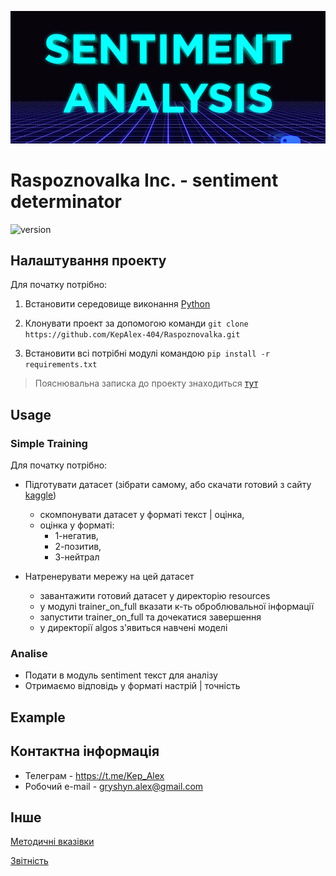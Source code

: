 ![logo](docs/logo.png)

# Raspoznovalka Inc. - sentiment determinator
![version](https://badgen.net/badge/version/0.1.1/green)

## Налаштування проекту
Для початку потрібно:
1.  Встановити середовище виконання [Python](https://www.python.org/ftp/python/3.9.4/python-3.9.4-amd64.exe)

2. Клонувати проект за допомогою команди `git clone https://github.com/KepAlex-404/Raspoznovalka.git`

3. Встановити всі потрібні модулі командою `pip install -r requirements.txt`

>Пояснювальна записка до проекту знаходиться [тут](docs/introduction.md)

## Usage

### Simple Training
Для початку потрібно:
* Підготувати датасет (зібрати самому, або скачати готовий з сайту [kaggle](https://www.kaggle.com/datasets))
    * скомпонувати датасет у форматі текст | оцінка,
    * оцінка у форматі: 
      * 1-негатив, 
      * 2-позитив, 
      * 3-нейтрал

*  Натренерувати мережу на цей датасет
    * завантажити готовий датасет у директорію resources
    * у модулі trainer_on_full вказати к-ть оброблювальної інформації
    * запустити trainer_on_full та дочекатися завершення
    * у директорії algos з'явиться навчені моделі
    
### Analise
* Подати в модуль sentiment текст для аналізу
* Отримаємо відповідь у форматі настрій | точність
## Example


## Контактна інформація
* Телеграм - https://t.me/Kep_Alex
* Робочий e-mail - gryshyn.alex@gmail.com

## Інше
[Методичні вказівки](https://jace-dev.herokuapp.com/design/js-talks#/)

[Звітність](https://drive.google.com/file/d/1A5Pxqb0Esy78t9xhMlkWzzx4chdkXAl2/view?usp=sharing)